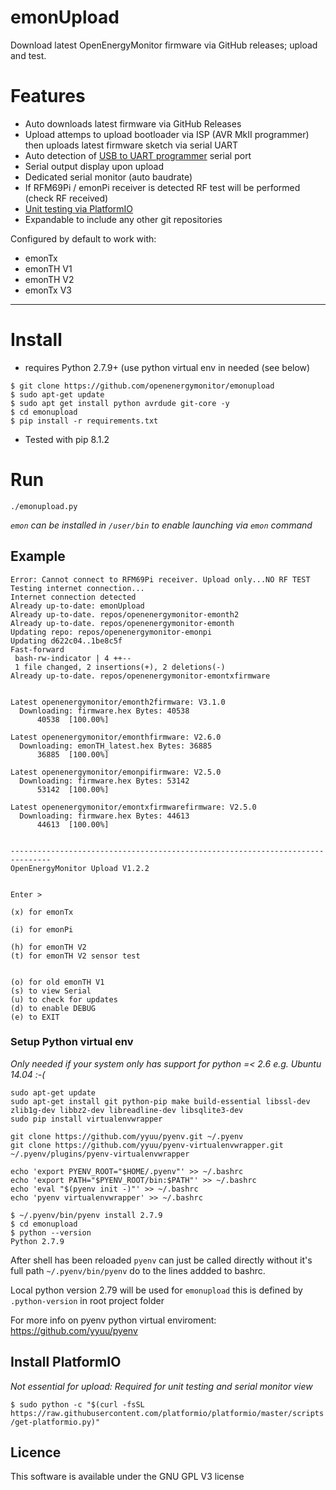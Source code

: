# emonUpload

Download latest OpenEnergyMonitor firmware via GitHub releases; upload and test. 

# Features

- Auto downloads latest firmware via GitHub Releases
- Upload attemps to upload bootloader via ISP (AVR MkII programmer) then uploads latest firmware sketch via serial UART
- Auto detection of [USB to UART programmer](https://shop.openenergymonitor.com/programmer-usb-to-serial-uart/) serial port
- Serial output display upon upload
- Dedicated serial monitor (auto baudrate) 
- If RFM69Pi / emonPi receiver is detected RF test will be performed (check RF received)
- [Unit testing via PlatformIO](http://docs.platformio.org/en/stable/plus/unit-testing.html)
- Expandable to include any other git repositories


Configured by default to work with:

* emonTx 
* emonTH V1
* emonTH V2
* emonTx V3

***

# Install

- requires Python 2.7.9+ (use python virtual env in needed (see below)

```
$ git clone https://github.com/openenergymonitor/emonupload
$ sudo apt-get update
$ sudo apt get install python avrdude git-core -y
$ cd emonupload
$ pip install -r requirements.txt
```
- Tested with pip 8.1.2

# Run

`./emonupload.py`

*`emon` can be installed in `/user/bin` to enable launching via `emon` command*

## Example

```
Error: Cannot connect to RFM69Pi receiver. Upload only...NO RF TEST
Testing internet connection...
Internet connection detected
Already up-to-date: emonUpload
Already up-to-date. repos/openenergymonitor-emonth2
Already up-to-date. repos/openenergymonitor-emonth
Updating repo: repos/openenergymonitor-emonpi
Updating d622c04..1be8c5f
Fast-forward
 bash-rw-indicator | 4 ++--
 1 file changed, 2 insertions(+), 2 deletions(-)
Already up-to-date. repos/openenergymonitor-emontxfirmware


Latest openenergymonitor/emonth2firmware: V3.1.0
  Downloading: firmware.hex Bytes: 40538
      40538  [100.00%]

Latest openenergymonitor/emonthfirmware: V2.6.0
  Downloading: emonTH_latest.hex Bytes: 36885
      36885  [100.00%]

Latest openenergymonitor/emonpifirmware: V2.5.0
  Downloading: firmware.hex Bytes: 53142
      53142  [100.00%]

Latest openenergymonitor/emontxfirmwarefirmware: V2.5.0
  Downloading: firmware.hex Bytes: 44613
      44613  [100.00%]


-------------------------------------------------------------------------------
OpenEnergyMonitor Upload V1.2.2


Enter >

(x) for emonTx

(i) for emonPi

(h) for emonTH V2
(t) for emonTH V2 sensor test


(o) for old emonTH V1
(s) to view Serial
(u) to check for updates
(d) to enable DEBUG
(e) to EXIT
```


### Setup Python virtual env

*Only needed if your system only has support for python =< 2.6 e.g. Ubuntu 14.04 :-(*

```
sudo apt-get update
sudo apt-get install git python-pip make build-essential libssl-dev zlib1g-dev libbz2-dev libreadline-dev libsqlite3-dev
sudo pip install virtualenvwrapper

git clone https://github.com/yyuu/pyenv.git ~/.pyenv
git clone https://github.com/yyuu/pyenv-virtualenvwrapper.git ~/.pyenv/plugins/pyenv-virtualenvwrapper

echo 'export PYENV_ROOT="$HOME/.pyenv"' >> ~/.bashrc
echo 'export PATH="$PYENV_ROOT/bin:$PATH"' >> ~/.bashrc
echo 'eval "$(pyenv init -)"' >> ~/.bashrc
echo 'pyenv virtualenvwrapper' >> ~/.bashrc
```

```
$ ~/.pyenv/bin/pyenv install 2.7.9
$ cd emonupload
$ python --version
Python 2.7.9
```

After shell has been reloaded `pyenv` can just be called directly without it's full path `~/.pyenv/bin/pyenv` do to the lines addded to bashrc.

Local python version 2.79 will be used for `emonupload` this is defined by `.python-version` in root project folder

For more info on pyenv python virtual enviroment: https://github.com/yyuu/pyenv



## Install PlatformIO

*Not essential for upload: Required for unit testing and serial monitor view*

`$ sudo python -c "$(curl -fsSL https://raw.githubusercontent.com/platformio/platformio/master/scripts/get-platformio.py)"`




## Licence

This software is available under the GNU GPL V3 license
